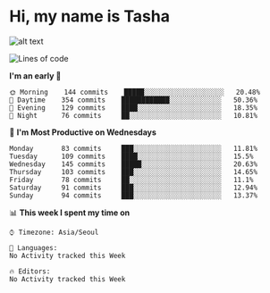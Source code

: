 <!--
**tashakim/tashakim** is a ✨ _special_ ✨ repository because its `README.md` (this file) appears on your GitHub profile.
[![Tasha's github stats](https://github-readme-stats.vercel.app/api?username=tashakim&theme=merko&hide_rank=false&hide_title=false&count_private=true&include_all_commits=true&show_icons=true)](https://github.com/tashakim/github-readme-stats)
![Customized Card](https://github-readme-stats.vercel.app/api/pin?username=tashakim&repo=puzzles_python&title_color=fff&icon_color=f9f9f9&text_color=9f9f9f&bg_color=151515)
![Customized Card](https://github-readme-stats.vercel.app/api/pin?username=tashakim&repo=apertium-kor&title_color=fff&icon_color=f9f9f9&text_color=9f9f9f&bg_color=151515)

Here are some ideas to get you started:

- 🔭 I’m currently working on ...
- 🌱 I’m currently learning ...
- 👯 I’m looking to collaborate on ...
- 🤔 I’m looking for help with ...
- 💬 Ask me about ...
- 📫 How to reach me: ...
- 😄 Pronouns: ...
- ⚡ Fun fact: ...
-->
# Hi, my name is Tasha
![alt text](https://github.com/tashakim/tashakim/blob/banner_branch/banner-with-an-icy-feel.png?raw=true)

<!--START_SECTION:waka-->
![Lines of code](https://img.shields.io/badge/From%20Hello%20World...%20-40.8%20million%20Lines%20of%20code-blue)

**I'm an early 🐤** 

```text
🌞 Morning    144 commits    █████░░░░░░░░░░░░░░░░░░░░   20.48% 
🌆 Daytime    354 commits    ████████████░░░░░░░░░░░░░   50.36% 
🌃 Evening    129 commits    ████░░░░░░░░░░░░░░░░░░░░░   18.35% 
🌙 Night      76 commits     ██░░░░░░░░░░░░░░░░░░░░░░░   10.81%

```
📅 **I'm Most Productive on Wednesdays** 

```text
Monday       83 commits     ███░░░░░░░░░░░░░░░░░░░░░░   11.81% 
Tuesday      109 commits    ████░░░░░░░░░░░░░░░░░░░░░   15.5% 
Wednesday    145 commits    █████░░░░░░░░░░░░░░░░░░░░   20.63% 
Thursday     103 commits    ███░░░░░░░░░░░░░░░░░░░░░░   14.65% 
Friday       78 commits     ██░░░░░░░░░░░░░░░░░░░░░░░   11.1% 
Saturday     91 commits     ███░░░░░░░░░░░░░░░░░░░░░░   12.94% 
Sunday       94 commits     ███░░░░░░░░░░░░░░░░░░░░░░   13.37%

```


📊 **This week I spent my time on** 

```text
⌚︎ Timezone: Asia/Seoul

💬 Languages: 
No Activity tracked this Week

🔥 Editors: 
No Activity tracked this Week

```


<!--END_SECTION:waka-->
